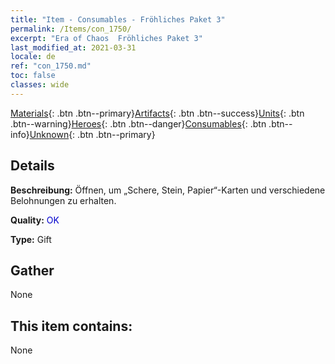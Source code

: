 ```yaml
---
title: "Item - Consumables - Fröhliches Paket 3"
permalink: /Items/con_1750/
excerpt: "Era of Chaos  Fröhliches Paket 3"
last_modified_at: 2021-03-31
locale: de
ref: "con_1750.md"
toc: false
classes: wide
---
```

 [Materials](/de/Items/){: .btn .btn--primary}[Artifacts](/de/Items/Artifacts/){: .btn .btn--success}[Units](/de/Items/Units/){: .btn .btn--warning}[Heroes](/de/Items/Heroes/){: .btn .btn--danger}[Consumables](/de/Items/Consumables/){: .btn .btn--info}[Unknown](/de/Items/Unknown/){: .btn .btn--primary}

## Details
 **Beschreibung:** Öffnen, um „Schere, Stein, Papier“-Karten und verschiedene Belohnungen zu erhalten.

 **Quality:** <span style="color: #0000CD">OK</span>

 **Type:** Gift

## Gather

  None

## This item contains:

  None

